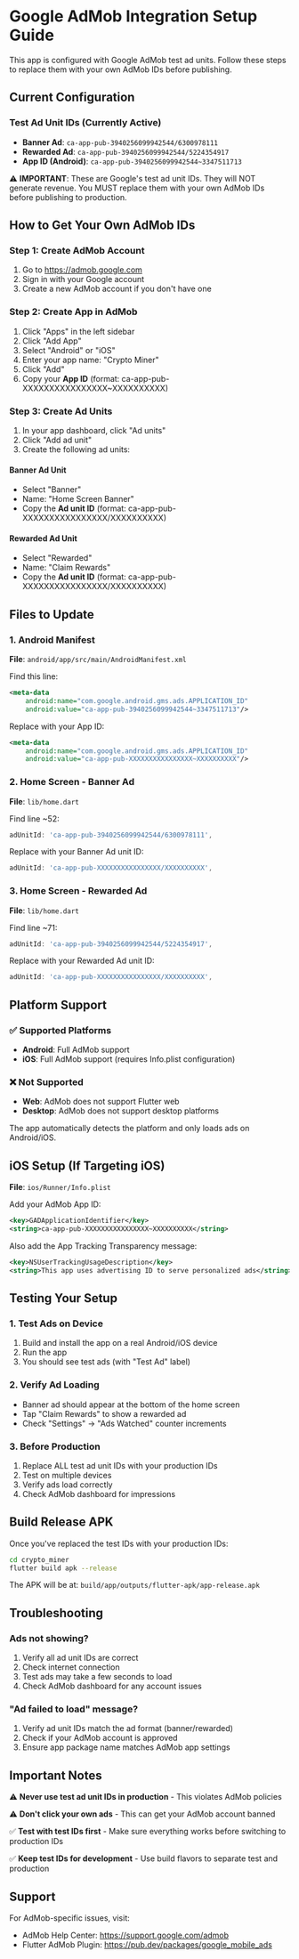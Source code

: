 # Google AdMob Integration Setup Guide

This app is configured with Google AdMob test ad units. Follow these steps to replace them with your own AdMob IDs before publishing.

## Current Configuration

### Test Ad Unit IDs (Currently Active)
- **Banner Ad**: `ca-app-pub-3940256099942544/6300978111`
- **Rewarded Ad**: `ca-app-pub-3940256099942544/5224354917`
- **App ID (Android)**: `ca-app-pub-3940256099942544~3347511713`

⚠️ **IMPORTANT**: These are Google's test ad unit IDs. They will NOT generate revenue. You MUST replace them with your own AdMob IDs before publishing to production.

## How to Get Your Own AdMob IDs

### Step 1: Create AdMob Account
1. Go to https://admob.google.com
2. Sign in with your Google account
3. Create a new AdMob account if you don't have one

### Step 2: Create App in AdMob
1. Click "Apps" in the left sidebar
2. Click "Add App"
3. Select "Android" or "iOS"
4. Enter your app name: "Crypto Miner"
5. Click "Add"
6. Copy your **App ID** (format: ca-app-pub-XXXXXXXXXXXXXXXX~XXXXXXXXXX)

### Step 3: Create Ad Units
1. In your app dashboard, click "Ad units"
2. Click "Add ad unit"
3. Create the following ad units:

#### Banner Ad Unit
- Select "Banner"
- Name: "Home Screen Banner"
- Copy the **Ad unit ID** (format: ca-app-pub-XXXXXXXXXXXXXXXX/XXXXXXXXXX)

#### Rewarded Ad Unit  
- Select "Rewarded"
- Name: "Claim Rewards"
- Copy the **Ad unit ID** (format: ca-app-pub-XXXXXXXXXXXXXXXX/XXXXXXXXXX)

## Files to Update

### 1. Android Manifest
**File**: `android/app/src/main/AndroidManifest.xml`

Find this line:
```xml
<meta-data
    android:name="com.google.android.gms.ads.APPLICATION_ID"
    android:value="ca-app-pub-3940256099942544~3347511713"/>
```

Replace with your App ID:
```xml
<meta-data
    android:name="com.google.android.gms.ads.APPLICATION_ID"
    android:value="ca-app-pub-XXXXXXXXXXXXXXXX~XXXXXXXXXX"/>
```

### 2. Home Screen - Banner Ad
**File**: `lib/home.dart`

Find line ~52:
```dart
adUnitId: 'ca-app-pub-3940256099942544/6300978111',
```

Replace with your Banner Ad unit ID:
```dart
adUnitId: 'ca-app-pub-XXXXXXXXXXXXXXXX/XXXXXXXXXX',
```

### 3. Home Screen - Rewarded Ad
**File**: `lib/home.dart`

Find line ~71:
```dart
adUnitId: 'ca-app-pub-3940256099942544/5224354917',
```

Replace with your Rewarded Ad unit ID:
```dart
adUnitId: 'ca-app-pub-XXXXXXXXXXXXXXXX/XXXXXXXXXX',
```

## Platform Support

### ✅ Supported Platforms
- **Android**: Full AdMob support
- **iOS**: Full AdMob support (requires Info.plist configuration)

### ❌ Not Supported
- **Web**: AdMob does not support Flutter web
- **Desktop**: AdMob does not support desktop platforms

The app automatically detects the platform and only loads ads on Android/iOS.

## iOS Setup (If Targeting iOS)

**File**: `ios/Runner/Info.plist`

Add your AdMob App ID:
```xml
<key>GADApplicationIdentifier</key>
<string>ca-app-pub-XXXXXXXXXXXXXXXX~XXXXXXXXXX</string>
```

Also add the App Tracking Transparency message:
```xml
<key>NSUserTrackingUsageDescription</key>
<string>This app uses advertising ID to serve personalized ads</string>
```

## Testing Your Setup

### 1. Test Ads on Device
1. Build and install the app on a real Android/iOS device
2. Run the app
3. You should see test ads (with "Test Ad" label)

### 2. Verify Ad Loading
- Banner ad should appear at the bottom of the home screen
- Tap "Claim Rewards" to show a rewarded ad
- Check "Settings" → "Ads Watched" counter increments

### 3. Before Production
1. Replace ALL test ad unit IDs with your production IDs
2. Test on multiple devices
3. Verify ads load correctly
4. Check AdMob dashboard for impressions

## Build Release APK

Once you've replaced the test IDs with your production IDs:

```bash
cd crypto_miner
flutter build apk --release
```

The APK will be at: `build/app/outputs/flutter-apk/app-release.apk`

## Troubleshooting

### Ads not showing?
1. Verify all ad unit IDs are correct
2. Check internet connection
3. Test ads may take a few seconds to load
4. Check AdMob dashboard for any account issues

### "Ad failed to load" message?
1. Verify ad unit IDs match the ad format (banner/rewarded)
2. Check if your AdMob account is approved
3. Ensure app package name matches AdMob app settings

## Important Notes

⚠️ **Never use test ad unit IDs in production** - This violates AdMob policies

⚠️ **Don't click your own ads** - This can get your AdMob account banned

✅ **Test with test IDs first** - Make sure everything works before switching to production IDs

✅ **Keep test IDs for development** - Use build flavors to separate test and production

## Support

For AdMob-specific issues, visit:
- AdMob Help Center: https://support.google.com/admob
- Flutter AdMob Plugin: https://pub.dev/packages/google_mobile_ads
